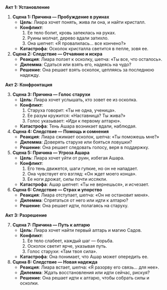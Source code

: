 **Акт 1: Установление**

1. **Сцена 1: Причина — Пробуждение в руинах**
    - **Цель**: Лиара хочет понять, жива ли она, и найти кристалл.
    - **Конфликт**:
        1. Ее тело болит, кровь запеклась на руках.
        2. Руины молчат, дерево вдали затихло.
        3. Она шепчет: «Я провалилась… все кончено?»
    - **Катастрофа**: Осколок кристалла светится в пепле, зовя ее.
2. **Сцена 2: Следствие — Отчаяние и искра**
    - **Реакция**: Лиара ползет к осколку, шепча: «Ты все, что осталось».
    - **Дилемма**: Сдаться или взять его, надеясь на чудо?
    - **Решение**: Она решает взять осколок, цепляясь за последнюю надежду.

**Акт 2: Конфронтация**

3. **Сцена 3: Причина — Голос старухи**
    - **Цель**: Лиара хочет услышать, кто зовет ее из осколка.
    - **Конфликт**:
        1. Старуха говорит: «Ты не одна, ученица».
        2. Ее разум кружится: «Наставница? Ты жива?»
        3. Голос указывает: «Иди к первому алтарю».
    - **Катастрофа**: Тень Ашара возникает вдали, наблюдая.
4. **Сцена 4: Следствие — Помощь и сомнения**
    - **Реакция**: Лиара сжимает осколок, шепча: «Ты поможешь мне?»
    - **Дилемма**: Доверять старухе или бояться ловушки?
    - **Решение**: Она решает следовать голосу, веря в поддержку.
5. **Сцена 5: Причина — Угроза Ашара**
    - **Цель**: Лиара хочет уйти от руин, избегая Ашара.
    - **Конфликт**:
        1. Его тень движется, шаги гулкие, но он не нападает.
        2. Она чувствует его взгляд: «Он ждет моего конца».
        3. Ее ноги дрожат, силы почти иссякли.
    - **Катастрофа**: Ашар шепчет: «Ты не вернешься», и исчезает.
6. **Сцена 6: Следствие — Страх и упорство**
    - **Реакция**: Лиара отступает, шепча: «Он не остановит меня».
    - **Дилемма**: Спрятаться от него или идти к алтарю?
    - **Решение**: Она решает идти, полагаясь на старуху.

**Акт 3: Разрешение**

7. **Сцена 7: Причина — Путь к алтарю**
    - **Цель**: Лиара хочет найти первый алтарь и магию Садов.
    - **Конфликт**:
        1. Ее тело слабеет, каждый шаг — борьба.
        2. Осколок светит ярче, указывая путь.
        3. Голос старухи: «Там твоя сила».
    - **Катастрофа**: Она понимает, что Ашар может опередить ее.
8. **Сцена 8: Следствие — Новая надежда**
    - **Реакция**: Лиара встает, шепча: «Я разорву его связь… для нее».
    - **Дилемма**: Ждать восстановления или идти сейчас, рискуя?
    - **Решение**: Она решает идти к алтарю, чтобы собрать силы и осколки.